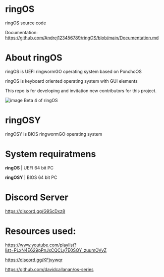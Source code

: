 # ringOS
ringOS source code

Documentation: https://github.com/Andrej123456789/ringOS/blob/main/Documentation.md

# About ringOS
ringOS is UEFI ringwormGO operating system based on PonchoOS

ringOS is keyboard oriented operating system with GUI elements

This repo is for developing and invitation new contributors for this project.

![image](https://user-images.githubusercontent.com/83548580/133824416-455bc2d8-3364-4ffd-abd6-24bff779af32.png)
Beta 4 of ringOS

# ringOSY
ringOSY is BIOS ringwormGO operating system

# System requiratmens
**ringOS** | UEFI 64 bit PC

**ringOSY** | BIOS 64 bit PC

# Discord Server
https://discord.gg/G9ScDxz8

# Resources used:
https://www.youtube.com/playlist?list=PLxN4E629pPnJxCQCLy7E0SQY_zuumOVyZ

https://discord.gg/KFjvywqr

https://github.com/davidcallanan/os-series
